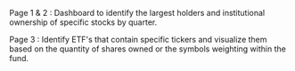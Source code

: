 Page 1 & 2 : Dashboard to identify the largest holders and institutional ownership of specific stocks by quarter.

Page 3 : Identify ETF's that contain specific tickers and visualize them based on the quantity of shares owned or the symbols weighting within the fund.